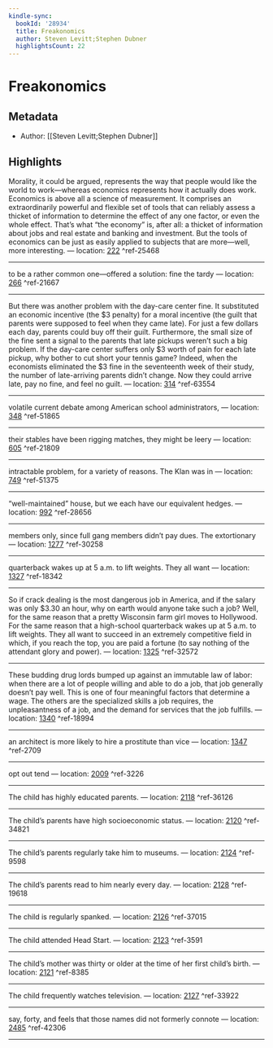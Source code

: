 ```yaml
---
kindle-sync:
  bookId: '28934'
  title: Freakonomics
  author: Steven Levitt;Stephen Dubner
  highlightsCount: 22
---
```

# Freakonomics
## Metadata
* Author: [[Steven Levitt;Stephen Dubner]]

## Highlights
Morality, it could be argued, represents the way that people would like the world to work—whereas economics represents how it actually does work. Economics is above all a science of measurement. It comprises an extraordinarily powerful and flexible set of tools that can reliably assess a thicket of information to determine the effect of any one factor, or even the whole effect. That’s what “the economy” is, after all: a thicket of information about jobs and real estate and banking and investment. But the tools of economics can be just as easily applied to subjects that are more—well, more interesting. — location: [222]() ^ref-25468

---
to be a rather common one—offered a solution: fine the tardy — location: [266]() ^ref-21667

---
But there was another problem with the day-care center fine. It substituted an economic incentive (the $3 penalty) for a moral incentive (the guilt that parents were supposed to feel when they came late). For just a few dollars each day, parents could buy off their guilt. Furthermore, the small size of the fine sent a signal to the parents that late pickups weren’t such a big problem. If the day-care center suffers only $3 worth of pain for each late pickup, why bother to cut short your tennis game? Indeed, when the economists eliminated the $3 fine in the seventeenth week of their study, the number of late-arriving parents didn’t change. Now they could arrive late, pay no fine, and feel no guilt. — location: [314]() ^ref-63554

---
volatile current debate among American school administrators, — location: [348]() ^ref-51865

---
their stables have been rigging matches, they might be leery — location: [605]() ^ref-21809

---
intractable problem, for a variety of reasons. The Klan was in — location: [749]() ^ref-51375

---
“well-maintained” house, but we each have our equivalent hedges. — location: [992]() ^ref-28656

---
members only, since full gang members didn’t pay dues. The extortionary — location: [1277]() ^ref-30258

---
quarterback wakes up at 5 a.m. to lift weights. They all want — location: [1327]() ^ref-18342

---
So if crack dealing is the most dangerous job in America, and if the salary was only $3.30 an hour, why on earth would anyone take such a job? Well, for the same reason that a pretty Wisconsin farm girl moves to Hollywood. For the same reason that a high-school quarterback wakes up at 5 a.m. to lift weights. They all want to succeed in an extremely competitive field in which, if you reach the top, you are paid a fortune (to say nothing of the attendant glory and power). — location: [1325]() ^ref-32572

---
These budding drug lords bumped up against an immutable law of labor: when there are a lot of people willing and able to do a job, that job generally doesn’t pay well. This is one of four meaningful factors that determine a wage. The others are the specialized skills a job requires, the unpleasantness of a job, and the demand for services that the job fulfills. — location: [1340]() ^ref-18994

---
an architect is more likely to hire a prostitute than vice — location: [1347]() ^ref-2709

---
opt out tend — location: [2009]() ^ref-3226

---
The child has highly educated parents. — location: [2118]() ^ref-36126

---
The child’s parents have high socioeconomic status. — location: [2120]() ^ref-34821

---
The child’s parents regularly take him to museums. — location: [2124]() ^ref-9598

---
The child’s parents read to him nearly every day. — location: [2128]() ^ref-19618

---
The child is regularly spanked. — location: [2126]() ^ref-37015

---
The child attended Head Start. — location: [2123]() ^ref-3591

---
The child’s mother was thirty or older at the time of her first child’s birth. — location: [2121]() ^ref-8385

---
The child frequently watches television. — location: [2127]() ^ref-33922

---
say, forty, and feels that those names did not formerly connote — location: [2485]() ^ref-42306

---
